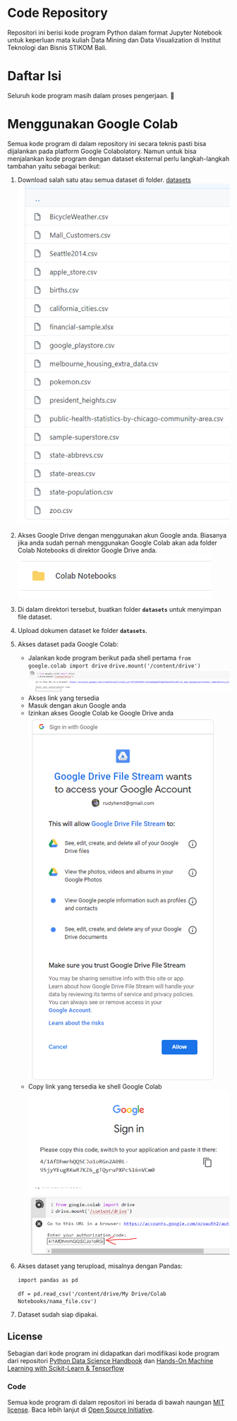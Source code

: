 # Code Repository

Repositori ini berisi kode program Python dalam format Jupyter Notebook untuk keperluan mata kuliah Data Mining dan Data Visualization di Institut Teknologi dan Bisnis STIKOM Bali.

# Daftar Isi
Seluruh kode program masih dalam proses pengerjaan. :grimacing:

# Menggunakan Google Colab
Semua kode program di dalam repository ini secara teknis pasti bisa dijalankan pada platform Google Colabolatory. Namun untuk bisa menjalankan kode program dengan dataset eksternal perlu langkah-langkah tambahan yaitu sebagai berikut:
1. Download salah satu atau semua dataset di folder. [datasets](datasets)
![ss](img/ss-1.png)
2. Akses Google Drive dengan menggunakan akun Google anda. Biasanya jika anda sudah pernah menggunakan Google Colab akan ada folder Colab Notebooks di direktor Google Drive anda.
![colabnotebook](img/ss-2.png)
3. Di dalam direktori tersebut, buatkan folder **`datasets`** untuk menyimpan file dataset.
4. Upload dokumen dataset ke folder **`datasets`**. 
5. Akses dataset pada Google Colab:
    - Jalankan kode program berikut pada shell pertama
`from google.colab import drive`
`drive.mount('/content/drive')`
![usage-1](img/ss-3.png)
    - Akses link yang tersedia
    - Masuk dengan akun Google anda
    - Izinkan akses Google Colab ke Google Drive anda
![usage-2](img/ss-4.png)
    - Copy link yang tersedia ke shell Google Colab
![usage-3](img/ss-5.png)
![usage-4](img/ss-6.png)
6. Akses dataset yang terupload, misalnya dengan Pandas:

    `import pandas as pd`

    `df = pd.read_csv('/content/drive/My Drive/Colab Notebooks/nama_file.csv')`

7. Dataset sudah siap dipakai.

## License
Sebagian dari kode program ini didapatkan dari modifikasi kode program dari repositori [Python Data Science Handbook](https://github.com/jakevdp/PythonDataScienceHandbook) dan [Hands-On Machine Learning with Scikit-Learn & Tensorflow](https://github.com/ageron/handson-ml)

### Code
Semua kode program di dalam repositori ini berada di bawah naungan [MIT license](LICENSE-CODE). Baca lebih lanjut di [Open Source Initiative](https://opensource.org/licenses/MIT).

